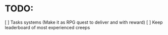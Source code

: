 

# TODO:
 [ ] Tasks systems (Make it as RPG quest to deliver and with reward)
 [ ] Keep leaderboard of most experienced creeps
